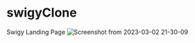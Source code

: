 # swigyClone
Swigy Landing Page
![Screenshot from 2023-03-02 21-30-09](https://user-images.githubusercontent.com/124699923/222482486-392f1ce2-1139-4f94-9d0d-d638b842177a.png)
